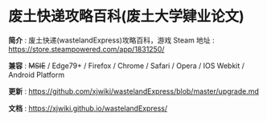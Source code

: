 <!-- --------------------------------------------------------------------------------------- -->
# 废土快递攻略百科(废土大学肄业论文)  

**简介** : 废土快递(wastelandExpress)攻略百科，游戏 Steam 地址 : <https://store.steampowered.com/app/1831250/>  

**兼容** : ~~MSIE~~ / Edge79+ / Firefox / Chrome / Safari / Opera / IOS Webkit / Android Platform  

**更新** : <https://github.com/xjwiki/wastelandExpress/blob/master/upgrade.md>  

**文档** : <https://xjwiki.github.io/wastelandExpress/>  


